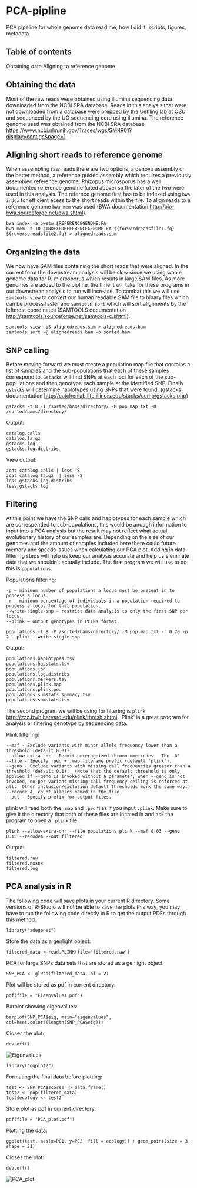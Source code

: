 # PCA-pipline
PCA pipeline for whole genome data
read me, how I did it, scripts, figures, metadata


## Table of contents
Obtaining data
Aligning to reference genome


## Obtaining the data
Most of the raw reads were obtained using illumina sequencing data downloaded from the NCBI SRA database. Reads in this analysis that were not downloaded from a database were prepped by the Uehling lab at OSU and sequenced by the UO sequencing core using illumina. The reference genome used was obtained from the NCBI SRA database https://www.ncbi.nlm.nih.gov/Traces/wgs/SMRR01?display=contigs&page=1. 


## Aligning short reads to reference genome
When assembling raw reads there are two options, a denovo assembly or the better method, a reference guided assembly which requires a previously assembled reference genome. Rhizopus microsporus has a well documented reference genome (cited above) so the later of the two were used in this analysis. The refernce genome first has to be indexed using `bwa index` for efficient acess to the short reads within the file. To align reads to a reference genome `bwa mem` was used (BWA documentation http://bio-bwa.sourceforge.net/bwa.shtml).

```
bwa index -a bwstw $REFERENCEGENOME.FA
bwa mem -t 10 $INDEXEDREFERENCEGENOME.FA ${forwardreadsfile1.fq} ${reversereadsfile2.fq} > alignedreads.sam
```

## Organizing the data
We now have SAM files containing the short reads that were aligned. In the current form the downstream analysis will be slow since we using whole genome data for R. microsporus which results in large SAM files. As more genomes are added to the pipline, the time it will take for these programs in our downstrean analysis to run will increase. To combat this we will use `samtools view` to convert our human readable SAM file to binary files which can be process faster and `samtools sort` which will sort alignments by the leftmost coordinates (SAMTOOLS documentation http://samtools.sourceforge.net/samtools-c.shtml). 

```
samtools view -bS alignedreads.sam > alignedreads.bam
samtools sort -@ alignedreads.bam -o sorted.bam
```

## SNP calling
Before moving forward we must create a population map file that contains a list of samples and the sub-populations that each of these samples correspond to. `Gstacks` will find SNPs at each loci for each of the sub-populations and then genotype each sample at the identified SNP. Finally `gstacks` will determine haplotypes using SNPs that were found. (gstacks documentation http://catchenlab.life.illinois.edu/stacks/comp/gstacks.php)

`gstacks -t 8 -I /sorted/bams/directory/ -M pop_map.txt -O /sorted/bams/directory/`

Output:
```
catalog.calls       
catalog.fa.gz 
gstacks.log               
gstacks.log.distribs
```

View output:
```
zcat catalog.calls | less -S
zcat catalog.fa.gz  | less -S
less gstacks.log.distribs
less gstacks.log
```

## Filtering
At this point we have the SNP calls and haplotypes for each sample which are correspended to sub-populations, this would be anough information to input into a PCA analysis but the result may not reflect what actual evolutionary history of our samples are. Depending on the size of our genomes and the amount of samples included here there could future memory and speeds issues when calculating our PCA plot. Adding in data filtering steps will help us keep our analysis accurate and help us eleminate data that we shouldn't actually include. The first program we will use to do this is `populations`. 

Populations filtering:
```
-p — minimum number of populations a locus must be present in to process a locus.
-r — minimum percentage of individuals in a population required to process a locus for that population.
--write-single-snp — restrict data analysis to only the first SNP per locus.
--plink — output genotypes in PLINK format.
```

`populations -t 8 -P /sorted/bams/directory/ -M pop_map.txt -r 0.70 -p 2 --plink --write-single-snp` 

Output:
```
populations.haplotypes.tsv
populations.hapstats.tsv
populations.log
populations.log.distribs
populations.markers.tsv
populations.plink.map
populations.plink.ped
populations.sumstats_summary.tsv
populations.sumstats.tsv
```

The second program we will be using for filtering is `plink` http://zzz.bwh.harvard.edu/plink/thresh.shtml. 'Plink' is a great program for analysis or filtering genotype by sequencing data. 

Plink filtering:
```
--maf - Exclude variants with minor allele frequency lower than a threshold (default 0.01).
--allow-extra-chr - Permit unrecognized chromosome codes.  The '0'
--file - Specify .ped + .map filename prefix (default 'plink').
--geno - Exclude variants with missing call frequencies greater than a threshold (default 0.1).  (Note that the default threshold is only applied if --geno is invoked without a parameter; when --geno is not invoked, no per-variant missing call frequency ceiling is enforced at all.  Other inclusion/exclusion default thresholds work the same way.)
--recode A, count alleles named in the file.
--out - Specify prefix for output files.
```

plink will read both the `.map` and `.ped` files if you input `.plink`. Make sure to give it the directory that both of these files are located in and ask the program to open a `.plink` file

`plink --allow-extra-chr --file populations.plink --maf 0.03 --geno 0.15 --recodeA --out filtered`

Output:
```
filtered.raw
filtered.nosex
filtered.log
```

## PCA analysis in R
The following code will save plots in your current R directory. Some versions of R-Studio will not be able to save the plots this way, you may have to run the following code directly in R to get the output PDFs through this method.

`library("adegenet")`

Store the data as a genlight object:

`filtered_data <-read.PLINK(file='filtered.raw')`

PCA for large SNPs data sets that are stored as a genlight object:

`SNP_PCA <- glPca(filtered_data, nf = 2)`

Plot will be stored as pdf in current directory:

`pdf(file = "Eigenvalues.pdf")`

Barplot showing eigenvalues:

`barplot(SNP_PCA$eig, main="eigenvalues", col=heat.colors(length(SNP_PCA$eig)))`

Closes the plot:

`dev.off()`

![Eigenvalues](https://user-images.githubusercontent.com/111078377/206596020-8bdea38a-10d6-4588-9962-0d50a607b693.png)


`library("ggplot2")`

Formating the final data before plotting:

```
test <- SNP_PCA$scores |> data.frame()
test2 <- pop(filtered_data)
test$ecology <- test2
```

Store plot as pdf in current directory:

`pdf(file = "PCA_plot.pdf")`

Plotting the data:

`ggplot(test, aes(x=PC1, y=PC2, fill = ecology)) +
  geom_point(size = 3, shape = 21)`

Closes the plot:

`dev.off()`

![PCA_plot](https://user-images.githubusercontent.com/111078377/206596333-1be82136-baa8-4db8-a929-153d243559b0.png)

